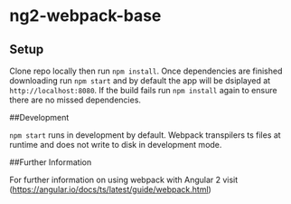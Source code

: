 # ng2-webpack-base

## Setup

Clone repo locally then run `npm install`. Once dependencies are finished downloading run `npm start` and by default the app 
will be dsiplayed at `http://localhost:8080`. If the build fails run `npm install` again to ensure there are no missed 
dependencies. 

##Development

`npm start` runs in development by default. Webpack transpilers ts files at runtime and does not write to disk in development mode.

##Further Information

For further information on using webpack with Angular 2 visit (https://angular.io/docs/ts/latest/guide/webpack.html)
